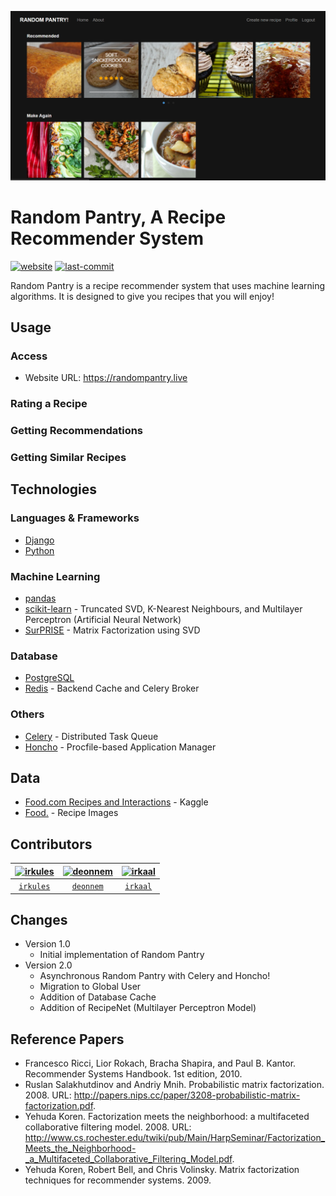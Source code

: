 
![randompantry](./randompantry.png)


# Random Pantry, A Recipe Recommender System

[![website](https://img.shields.io/website?url=https%3A%2F%2Frandompantry.live)](https://randompantry.live)
[![last-commit](https://img.shields.io/github/last-commit/irkules/randompantry)](https://github.com/irkules/randompantry/commits/master)

Random Pantry is a recipe recommender system that uses machine learning algorithms. It is designed to give you recipes that you will enjoy!


## Usage

### Access
- Website URL: https://randompantry.live

### Rating a Recipe


### Getting Recommendations


### Getting Similar Recipes


## Technologies
### Languages & Frameworks
* [Django](https://www.djangoproject.com/)
* [Python](https://www.python.org)

### Machine Learning
* [pandas](https://pandas.pydata.org/)
* [scikit-learn](https://scikit-learn.org) - Truncated SVD, K-Nearest Neighbours, and Multilayer Perceptron (Artificial Neural Network)
* [SurPRISE](http://surpriselib.com/) - Matrix Factorization using SVD

### Database
* [PostgreSQL](https://www.postgresql.org/)
* [Redis](https://redis.io/) - Backend Cache and Celery Broker

### Others
* [Celery](http://www.celeryproject.org) - Distributed Task Queue
* [Honcho](https://honcho.readthedocs.io/en/latest/) - Procfile-based Application Manager


## Data
* [Food.com Recipes and Interactions](https://www.kaggle.com/shuyangli94/food-com-recipes-and-user-interactions) - Kaggle
* [Food.](https://www.food.com/) - Recipe Images


## Contributors
| [![irkules](https://avatars0.githubusercontent.com/u/55762386?s=400&v=4)](https://github.com/irkules) | [![deonnem](https://avatars3.githubusercontent.com/u/42830094?s=460&v=4)](https://github.com/deonnem) | [![irkaal](https://avatars0.githubusercontent.com/u/45277297?s=460&u=655fe8d05bb92cf2bad01027b304227e724a154b&v=4)](https://github.com/irkaal) |
| :-: | :-: | :-: |
| [`irkules`](http://github.com/irkules) | [`deonnem`](http://github.com/deonnem) | [`irkaal`](http://github.com/irkaal) |


## Changes
- Version 1.0
    - Initial implementation of Random Pantry
- Version 2.0
    - Asynchronous Random Pantry with Celery and Honcho!
    - Migration to Global User
    - Addition of Database Cache
    - Addition of RecipeNet (Multilayer Perceptron Model)

## Reference Papers
- Francesco Ricci, Lior Rokach, Bracha Shapira, and Paul B. Kantor. Recommender Systems Handbook. 1st edition, 2010.
- Ruslan Salakhutdinov and Andriy Mnih. Probabilistic matrix factorization. 2008. URL: http://papers.nips.cc/paper/3208-probabilistic-matrix-factorization.pdf.
- Yehuda Koren. Factorization meets the neighborhood: a multifaceted collaborative filtering model. 2008. URL: http://www.cs.rochester.edu/twiki/pub/Main/HarpSeminar/Factorization_Meets_the_Neighborhood-_a_Multifaceted_Collaborative_Filtering_Model.pdf.
- Yehuda Koren, Robert Bell, and Chris Volinsky. Matrix factorization techniques for recommender systems. 2009.
